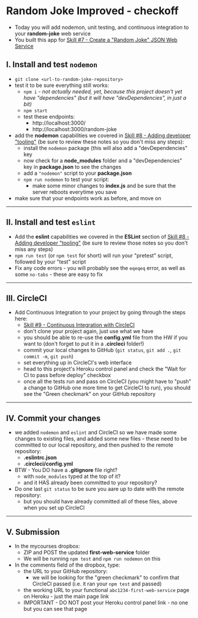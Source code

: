 # Random Joke Improved - checkoff

- Today you will add nodemon, unit testing, and continuous integration to your **random-joke** web service
- You built this app for [Skill #7 - Create a "Random Joke" JSON Web Service](../core-skills/7-create-random-joke-web-service.md)

## I. Install and test `nodemon`
- `git clone <url-to-random-joke-repository>`
- test it to be sure everything still works:
  - `npm i` - *not actually needed, yet, because this project doesn't yet have "dependencies" (but it will have "devDependencies", in just a bit)*
  - `npm start`
  - test these endpoints:
    - http://localhost:3000/
    - http://localhost:3000/random-joke
- add the **nodemon** capabilities we covered in [Skill #8 - Adding developer "tooling"](core-skills/8-add-developer-tooling.md) (be sure to review these notes so you don't miss any steps):
  - install the `nodemon` package (this will also add a "devDependencies" key
  - now check for a **node_modules** folder and a "devDependencies" key in **package.json** to see the changes
  - add a `"nodemon"` script to your **package.json**
  - `npm run nodemon` to test your script:
    - make some minor changes to **index.js** and be sure that the server reboots everytime you save
 - make sure that your endpoints work as before, and move on
  
<hr>

## II. Install and test `eslint`

- Add the **eslint** capabilities we covered in the **ESLint** section of [Skill #8 - Adding developer "tooling"](core-skills/8-add-developer-tooling.md) (be sure to review those notes so you don't miss any steps)
- `npm run test` (or `npm test` for short) will run your "pretest" script, followed by your "test" script
- Fix any code errors - you will probably see the `eqeqeq` error, as well as some `no-tabs` - these are easy to fix

<hr>

## III. CircleCI
- Add Continuous Integration to your project by going through the steps here:
  - [Skill #9 - Continuous Integration with CircleCI](../core-skills/9-continuous-integration.md)
  - don't clone your project again, just use what we have
  - you should be able to re-use the **config.yml** file from the HW if you want to (don't forget to put it in a **.circleci** folder!)
  - commit your local changes to GitHub (`git status`, `git add .`, `git commit -m`, `git push`)
  - set everything up in CircleCI's web interface
  - head to this project's Heroku control panel and check the "Wait for CI to pass before deploy" checkbox
  - once all the tests run and pass on CircleCI (you might have to "push" a change to GitHub one more time to get CircleCI to run), you should see the "Green checkmark" on your GitHub repository

<hr>

## IV. Commit your changes

- we added `nodemon` and `eslint` and CircleCI so we have made some changes to existing files, and added some new files - these need to be committed to our local repository, and then pushed to the remote repository:
  - **.eslintrc.json**
  - **.circleci/config.yml**
- BTW - You DO have a **.gitignore** file right?
  - with `node_modules` typed at the top of it?
  - and it HAS already been committed to your repository?
- Do one last `git status` to be sure you aare up to date with the remote repository:
  - but you should have already committed all of these files, above when you set up CircleCI

<hr>

## V. Submission

- In the mycourses dropbox:
  - ZIP and POST the updated **first-web-service** folder
  - We will be running `npm test` and `npm run nodemon` on this
- In the comments field of the dropbox, type:
  - the URL to your GitHub repository:
    - we will be looking for the "green checkmark" to confirm that CircleCI passed (i.e. it ran your `npm test` and passed)
  - the working URL to your functional `abc1234-first-web-service` page on Heroku - just the main page link 
  - IMPORTANT - DO NOT post your Heroku control panel link - no one but you can see that page

